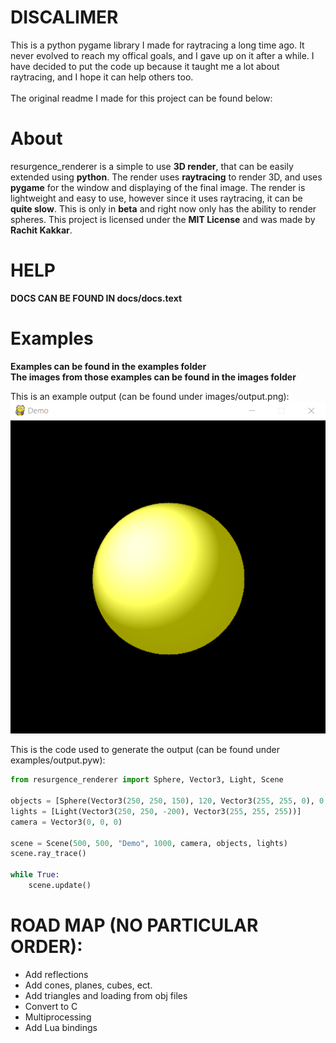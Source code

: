 # DISCALIMER
This is a python pygame library I made for raytracing a long time ago. It never evolved to reach my offical goals, and I gave up on it after a while. I have decided to put the code up because it taught me a lot about raytracing, and I hope it can help others too.\
\
The original readme I made for this project can be found below:

# About
resurgence_renderer is a simple to use **3D render**, that can be easily extended using **python**.
The render uses **raytracing** to render 3D, and uses **pygame** for the window and displaying of the final image.
The render is lightweight and easy to use, however since it uses raytracing, it can be **quite slow**.
This is only in **beta** and right now only has the ability to render spheres.
This project is licensed under the **MIT License** and was made by **Rachit Kakkar**.

# HELP
**DOCS CAN BE FOUND IN docs/docs.text**

# Examples
**Examples can be found in the examples folder** \
**The images from those examples can be found in the images folder**

This is an example output (can be found under images/output.png):
![Example Output](images/output.png)

This is the code used to generate the output (can be found under examples/output.pyw):

```python
from resurgence_renderer import Sphere, Vector3, Light, Scene

objects = [Sphere(Vector3(250, 250, 150), 120, Vector3(255, 255, 0), 0.5, 0.0001, 0.7)]
lights = [Light(Vector3(250, 250, -200), Vector3(255, 255, 255))]
camera = Vector3(0, 0, 0)

scene = Scene(500, 500, "Demo", 1000, camera, objects, lights)
scene.ray_trace()

while True:
    scene.update()
```

# ROAD MAP (NO PARTICULAR ORDER):
* Add reflections
* Add cones, planes, cubes, ect.
* Add triangles and loading from obj files
* Convert to C
* Multiprocessing
* Add Lua bindings
